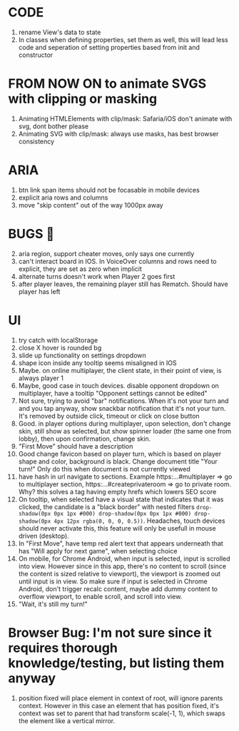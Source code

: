 # CODE

1. rename View's data to state
2. In classes when defining properties, set them as well, this will lead less code and seperation of setting properties based from init and constructor

# FROM NOW ON to animate SVGS with clipping or masking

1. Animating HTMLElements with clip/mask: Safaria/iOS don't animate with svg, dont bother please
2. Animating SVG with clip/mask: always use masks, has best browser consistency

# ARIA

1. btn link span items should not be focasable in mobile devices
2. explicit aria rows and columns
3. move "skip content" out of the way 1000px away

# BUGS 🐛

2. aria region, support cheater moves, only says one currently
3. can't interact board in IOS. In VoiceOver columns and rows need to explicit, they are set as zero when implicit
4. alternate turns doesn't work when Player 2 goes first
5. after player leaves, the remaining player still has Rematch. Should have player has left

# UI

1. try catch with localStorage
2. close X hover is rounded bg
3. slide up functionality on settings dropdown
4. shape icon inside any tooltip seems misaligned in IOS
5. Maybe. on online multiplayer, the client state, in their point of view, is always player 1
6. Maybe, good case in touch devices. disable opponent dropdown on multiplayer, have a tooltip "Opponent settings cannot be edited"
7. Not sure, trying to avoid "bar" notifications. When it's not your turn and and you tap anyway, show snackbar notification that it's not your turn. It's removed by outside click, timeout or click on close button
8. Good. in player options during multiplayer, upon selection, don't change skin, still show as selected, but show spinner loader (the same one from lobby), then upon confirmation, change skin.
9. "First Move" should have a description
10. Good change favicon based on player turn, which is based on player shape and color, background is black.
    Change document title "Your turn!"
    Only do this when document is not currently viewed
11. have hash in url navigate to sections. Example https:...#multiplayer => go to multiplayer section, https:...#createprivateroom => go to private room. Why? this solves a tag having empty hrefs which lowers SEO score
12. On tooltip, when selected have a visual state that indicates that it was clicked, the candidate is a "black border" with nested filters `drop-shadow(0px 0px 1px #000) drop-shadow(0px 0px 1px #000) drop-shadow(0px 4px 12px rgba(0, 0, 0, 0.5))`. Headaches, touch devices should never activate this, this feature will only be usefull in mouse driven (desktop).
13. In "First Move", have temp red alert text that appears underneath that has "Will apply for next game", when selecting choice
14. On mobile, for Chrome Android, when input is selected, input is scrolled into view. However since in this app, there's no content to scroll (since the content is sized relative to viewport), the viewport is zoomed out until input is in view. So make sure if input is selected in Chrome Android, don't trigger recalc content, maybe add dummy content to overflow viewport, to enable scroll, and scroll into view.
15. "Wait, it's still my turn!"

# Browser Bug: I'm not sure since it requires thorough knowledge/testing, but listing them anyway

1. position fixed will place element in context of root, will ignore parents context. However in this case an element that has position fixed, it's context was set to parent that had transform scale(-1, 1), which swaps the element like a vertical mirror.
